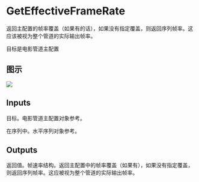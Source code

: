 # GetEffectiveFrameRate

返回主配置的帧率覆盖（如果有的话），如果没有指定覆盖，则返回序列帧率。这应该被视为整个管道的实际输出帧率。

目标是电影管道主配置

## 图示

![]($-20221218-20084895.png)

## Inputs

目标。电影管道主配置对象参考。

在序列中。水平序列对象参考。  

## Outputs

返回值。帧速率结构。返回主配置中的帧率覆盖（如果有），如果没有指定覆盖，则返回序列帧率。这应被视为整个管道的实际输出帧率。
